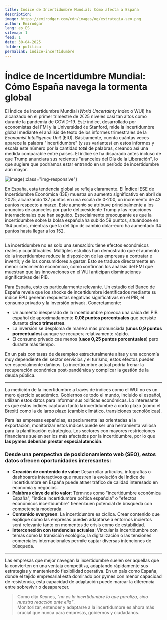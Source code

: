 ```yaml
---
title: Índice de Incertidumbre Mundial: Cómo afecta a España
description: 
image: https://emirodgar.com/cdn/images/og/estrategia-seo.png
author: Emirodgar
lang: es_ES
sitemap: 1
feed: 1
date: 30-04-2025
folder: politica
permalink: indice-incertidumbre
---
```


# Índice de Incertidumbre Mundial: Cómo España navega la tormenta global

El Índice de Incertidumbre Mundial (*World Uncertainty Index* o WUI) ha alcanzado en el primer trimestre de 2025 niveles casi tan altos como durante la pandemia de COVID-19. Este índice, desarrollado por economistas del FMI y la Universidad de Stanford, mide la incertidumbre global mediante el análisis de texto de los informes trimestrales de la *Economist Intelligence Unit* (EIU). Básicamente, cuenta cuántas veces aparece la palabra "incertidumbre" (y sus variantes) en estos informes y escala este número por la cantidad total de palabras, creando así una medida comparable entre países. El índice se ha disparado antes incluso de que Trump anunciara sus recientes "aranceles del Día de la Liberación", lo que sugiere que podríamos estar entrando en un período de incertidumbre aún mayor.

![image](https://github.com/user-attachments/assets/541aa20c-582e-457f-bcb8-541b81837037){:class="img-responsive"}


En España, esta tendencia global se refleja claramente. El Índice IESE de Incertidumbre Económica (I3E) muestra un aumento significativo en abril de 2025, alcanzando 137 puntos en una escala de 0-200, un incremento de 42 puntos respecto a marzo. Este aumento se atribuye principalmente a los anuncios de aranceles por parte del presidente Trump y las reacciones internacionales que han seguido. Especialmente preocupante es que la incertidumbre sobre la bolsa española ha subido 59 puntos, situándose en 154 puntos, mientras que la del tipo de cambio dólar-euro ha aumentado 34 puntos hasta llegar a los 152.

---

La incertidumbre no es solo una sensación: tiene efectos económicos reales y cuantificables. Múltiples estudios han demostrado que el aumento de la incertidumbre reduce la disposición de las empresas a contratar e invertir, y de los consumidores a gastar. Esto se traduce directamente en menor crecimiento económico, como confirman los análisis del FMI que muestran que las innovaciones en el WUI anticipan disminuciones significativas del PIB.

Para España, esto es particularmente relevante. Un estudio del Banco de España revela que los shocks de incertidumbre identificados mediante su índice EPU generan respuestas negativas significativas en el PIB, el consumo privado y la inversión privada. Concretamente:

- Un aumento inesperado de la incertidumbre provoca una caída del PIB español de aproximadamente **0,08 puntos porcentuales** que persiste durante **cinco trimestres**.
- La inversión se desploma de manera más pronunciada (**unos 0,9 puntos porcentuales**) aunque se recupera relativamente rápido.
- El consumo privado cae menos (**unos 0,25 puntos porcentuales**) pero durante más tiempo.

En un país con tasas de desempleo estructuralmente altas y una economía muy dependiente del sector servicios y el turismo, estos efectos pueden ser especialmente dañinos. La incertidumbre actual podría frenar la recuperación económica post-pandémica y complicar la gestión de la deuda pública.

---


La medición de la incertidumbre a través de índices como el WUI no es un mero ejercicio académico. Gobiernos de todo el mundo, incluido el español, utilizan estos datos para informar sus políticas económicas. Lo interesante es que estos índices capturan tanto la incertidumbre a corto plazo (como el Brexit) como la de largo plazo (cambio climático, transiciones tecnológicas).

Para las empresas españolas, especialmente las orientadas a la exportación, monitorizar estos índices puede ser una herramienta valiosa para la planificación estratégica. Los sectores con mayores restricciones financieras suelen ser los más afectados por la incertidumbre, por lo que **las pymes deberían prestar especial atención**.

### Desde una perspectiva de posicionamiento web (SEO), estos datos ofrecen oportunidades interesantes:

- **Creación de contenido de valor**: Desarrollar artículos, infografías o dashboards interactivos que muestren la evolución del índice de incertidumbre en España puede atraer tráfico de calidad interesado en economía y negocios.
- **Palabras clave de alto valor**: Términos como "incertidumbre económica España", "índice incertidumbre política española" o "efectos económicos incertidumbre" tienen buen potencial de búsqueda con competencia moderada.
- **Contenido evergreen**: La incertidumbre es cíclica. Crear contenido que explique cómo las empresas pueden adaptarse a entornos inciertos será relevante tanto en momentos de crisis como de estabilidad.
- **Interconexión con tendencias actuales**: Vincular la incertidumbre con temas como la transición ecológica, la digitalización o las tensiones comerciales internacionales permite captar diversas intenciones de búsqueda.

---

Las empresas que mejor navegan la incertidumbre suelen ser aquellas que la convierten en una ventaja competitiva, adaptando rápidamente sus estrategias y manteniendo flexibilidad operativa. En un país como España, donde el tejido empresarial está dominado por pymes con menor capacidad de resistencia, esta capacidad de adaptación puede marcar la diferencia entre sobrevivir o desaparecer.

> Como dijo Keynes, *"no es la incertidumbre lo que paraliza, sino nuestra reacción ante ella"*.  
> Monitorizar, entender y adaptarse a la incertidumbre es ahora más crucial que nunca para empresas, gobiernos y ciudadanos.


